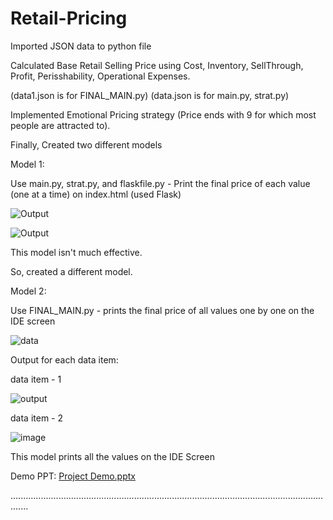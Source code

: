 # Retail-Pricing

Imported JSON data to python file

Calculated Base Retail Selling Price using Cost, Inventory, SellThrough, Profit, Perisshability, Operational Expenses.

(data1.json is for FINAL_MAIN.py)
(data.json is for main.py, strat.py)

Implemented Emotional Pricing strategy (Price ends with 9 for which most people are attracted to).

Finally, Created two different models

Model 1:

Use main.py, strat.py, and flaskfile.py - Print the final price of each value (one at a time) on index.html (used Flask)

![Output](https://user-images.githubusercontent.com/52853755/182206485-897bf5d7-f615-460b-b1d0-042218d5b67f.png)

![Output](https://user-images.githubusercontent.com/52853755/182206385-67629a4a-8c62-4ebe-acac-aae046687e66.png)

This model isn't much effective.

So, created a different model.

Model 2:

Use FINAL_MAIN.py - prints the final price of all values one by one on the IDE screen

![data](https://user-images.githubusercontent.com/52853755/178398685-ace6e2bc-c5a2-48a8-b04d-4ec1aa524918.png)



Output for each data item:

data item - 1

![output](https://user-images.githubusercontent.com/52853755/178398751-21d94737-21bc-4ea3-9c97-9d79ec03c267.png)

data item - 2

![image](https://user-images.githubusercontent.com/52853755/178398921-9d36efd1-d000-4830-b3a5-0866e554b61a.png)

This model prints all the values on the IDE Screen


Demo PPT:
[Project Demo.pptx](https://github.com/Vasista-28/Retail-Pricing/files/9131100/Project.Demo.pptx)


...................................................................................................................................
